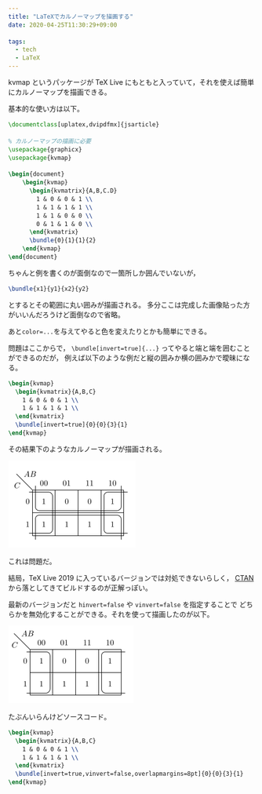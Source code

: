 ```yaml
---
title: "LaTeXでカルノーマップを描画する"
date: 2020-04-25T11:30:29+09:00

tags:
  - tech
  - LaTeX
---
```


kvmap というパッケージが TeX Live にもともと入っていて，それを使えば簡単にカルノーマップを描画できる。

基本的な使い方は以下。

```latex
\documentclass[uplatex,dvipdfmx]{jsarticle}

% カルノーマップの描画に必要
\usepackage{graphicx}
\usepackage{kvmap}

\begin{document}
    \begin{kvmap}
      \begin{kvmatrix}{A,B,C.D}
        1 & 0 & 0 & 1 \\
        1 & 1 & 1 & 1 \\
        1 & 1 & 0 & 0 \\
        0 & 1 & 1 & 0 \\
      \end{kvmatrix}
      \bundle{0}{1}{1}{2}
    \end{kvmap}
\end{document}
```

ちゃんと例を書くのが面倒なので一箇所しか囲んでいないが，

```latex
\bundle{x1}{y1}{x2}{y2}
```

とするとその範囲に丸い囲みが描画される。
多分ここは完成した画像貼った方がいいんだろうけど面倒なので省略。

あと`color=...`を与えてやると色を変えたりとかも簡単にできる。

問題はここからで， `\bundle[invert=true]{...}` ってやると端と端を囲むことができるのだが，
例えば以下のような例だと縦の囲みか横の囲みかで曖昧になる。

```latex
\begin{kvmap}
  \begin{kvmatrix}{A,B,C}
    1 & 0 & 0 & 1 \\
    1 & 1 & 1 & 1 \\
  \end{kvmatrix}
  \bundle[invert=true]{0}{0}{3}{1}
\end{kvmap}

```

その結果下のようなカルノーマップが描画される。

![exmple](example1.png)

これは問題だ。

結局，TeX Live 2019 に入っているバージョンでは対処できないらしく，
[CTAN](https://ctan.org/pkg/kvmap) から落としてきてビルドするのが正解っぽい。

最新のバージョンだと `hinvert=false` や `vinvert=false` を指定することで
どちらかを無効化することができる。それを使って描画したのが以下。

![example](example2.png)

たぶんいらんけどソースコード。

```latex
\begin{kvmap}
  \begin{kvmatrix}{A,B,C}
    1 & 0 & 0 & 1 \\
    1 & 1 & 1 & 1 \\
  \end{kvmatrix}
  \bundle[invert=true,vinvert=false,overlapmargins=8pt]{0}{0}{3}{1}
\end{kvmap}
```
